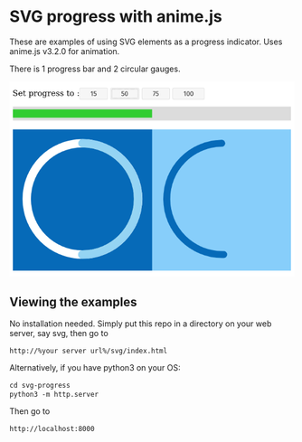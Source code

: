 # SVG progress with anime.js

These are examples of using SVG elements as a progress indicator.
Uses anime.js v3.2.0 for animation.

There is 1 progress bar and 2 circular gauges.

![Image of examples](examples.png)

## Viewing the examples

No installation needed. Simply put this repo in a directory on your web server,
say svg, then go to
```
http://%your server url%/svg/index.html
```

Alternatively, if you have python3 on your OS:
```
cd svg-progress
python3 -m http.server
```

Then go to
```
http://localhost:8000
```
